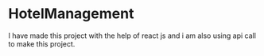 # HotelManagement  
I have made this project with the help of react js and i am also using api call to make this project.
